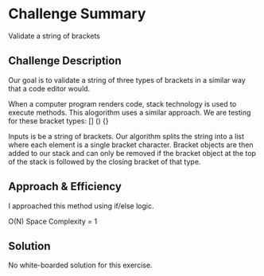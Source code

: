 # Challenge Summary
Validate a string of brackets 
## Challenge Description
Our goal is to validate a string of three types of brackets in a similar way that a code editor would.

When a computer program renders code, stack technology is used to execute methods. This alogorithm uses a similar approach. We are testing for these bracket types: [] () {}

Inputs is be a string of brackets.  Our algorithm splits the string into a list where each element is a single bracket character.  Bracket objects are then added to our stack and can only be removed if the bracket object at the top of the stack is followed by the closing bracket of that type.


## Approach & Efficiency
<!-- What approach did you take? Why? What is the Big O space/time for this approach? -->
I approached this method using if/else logic.  

O(N)
Space Complexity = 1

## Solution
<!-- Embedded whiteboard image -->
No white-boarded solution for this exercise.